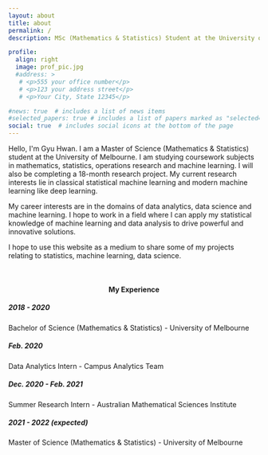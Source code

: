 ```yaml
---
layout: about
title: about
permalink: /
description: MSc (Mathematics & Statistics) Student at the University of Melbourne.

profile:
  align: right
  image: prof_pic.jpg
  #address: >
   # <p>555 your office number</p>
   # <p>123 your address street</p>
   # <p>Your City, State 12345</p>

#news: true  # includes a list of news items
#selected_papers: true # includes a list of papers marked as "selected={true}"
social: true  # includes social icons at the bottom of the page
---
```


Hello, I'm Gyu Hwan. I am a Master of Science (Mathematics & Statistics) student at the University of Melbourne. I am studying coursework subjects in mathematics, statistics, operations research and machine learning. I will also be completing a 18-month research project. My current research interests lie in classical statistical machine learning and modern machine learning like deep learning. 

My career interests are in the domains of data analytics, data science and machine learning. I hope to work in a field where I can apply my statistical knowledge of machine learning and data analysis to drive powerful and innovative solutions.

I hope to use this website as a medium to share some of my projects relating to statistics, machine learning, data science.

<br>
<h4><center>My Experience </center> </h4>
<div class="timeline">
  <div class="box left">
    <div class="content">
      <h5>2018 - 2020</h5>
      <p>Bachelor of Science (Mathematics & Statistics) - University of Melbourne</p>
    </div>
  </div>
  <div class="box right">
    <div class="content">
      <h5>Feb. 2020</h5>
      <p>Data Analytics Intern - Campus Analytics Team</p>
    </div>
  </div>
  <div class="box left">
    <div class="content">
      <h5>Dec. 2020 - Feb. 2021 </h5>
      <p>Summer Research Intern - Australian Mathematical Sciences Institute</p>
    </div>
  </div>
  <div class="box right">
    <div class="content">
      <h5>2021 - 2022 (expected)</h5>
      <p>Master of Science (Mathematics & Statistics) - University of Melbourne</p>
    </div>
  </div>
</div>